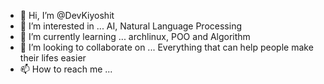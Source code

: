 - 👋 Hi, I’m @DevKiyoshit
- 👀 I’m interested in ... AI, Natural Language Processing 
- 🌱 I’m currently learning ... archlinux, POO and Algorithm
- 💞️ I’m looking to collaborate on ... Everything that can help people make their lifes easier
- 📫 How to reach me ...

<!---
DevKiyoshit/DevKiyoshit is a ✨ special ✨ repository because its `README.md` (this file) appears on your GitHub profile.
You can click the Preview link to take a look at your changes.
--->
